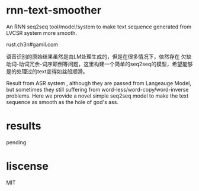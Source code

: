 # rnn-text-smoother
An RNN seq2seq tool/model/system to make text sequence generated from LVCSR system more smooth.

rust.ch3n#gamil.com

语音识别的原始结果虽然是由LM处理生成的，但是在很多情况下，依然存在 欠缺助词-助词冗余-词序颠倒等问题，这里构建一个简单的seq2seq的模型，希望能够是的处理过的text变得如丝般顺滑。

Result from ASR system , although they are passed from Langeauge Model, but sometimes they still suffering from word-less/word-copy/word-inverse problems. Here we provide a novel simple seq2seq model to make the text sequence as smooth as the hole of god's ass.

# results

pending

# liscense

MIT
